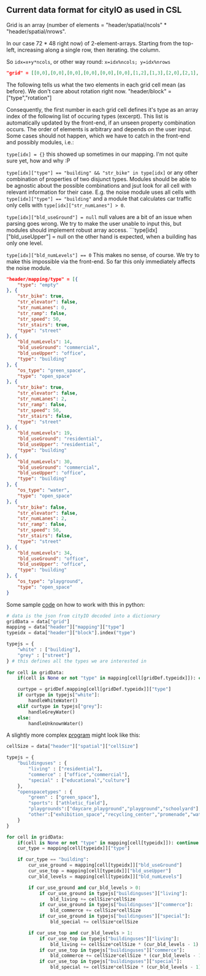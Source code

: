 ## Current data format for cityIO as used in CSL

Grid is an array (number of elements = "header/spatial/ncols" * "header/spatial/nrows".

In our case 72 * 48 right now) of 2-element-arrays. Starting from the top-left, increasing along a single row, then iterating. the column.

So ```idx=x+y*ncols```, or other way round: ```x=idx%ncols; y=idx%nrows```

```json
"grid" = [[0,0],[0,0],[0,0],[0,0],[0,0],[0,0],[1,2],[1,3],[2,0],[2,1],[2,0],[1,0],[1,2],[1,2],[0,0],[1,0],[1,1],[1,0],[1,3],[4,0],[2,0],[1,3],[1,1],[1,3],[0,0],[1,3],[1,2],[1,3],[1,1],[1,1],[2,0],[1,3],[3,3],[2,0],[3,3],[3,0],[5,0],[0,0],[2,1],[2,1],[2,0],[2,1],[3,1],[3,2],[3,1],[3,3],[3,0],[3,1],[3,1],[3,0],[2,1],[2,0],[3,3],[3,2],[3,1],[1,1],[1,3],[3,2],[3,3],[3,2] ...
```

The following tells us what the two elements in each grid cell mean (as before). We don't care about rotation right now.
"header/block" = ["type","rotation"]

Consequently, the first number in each grid cell defines it's type as an array index of the following list of occuring types (excerpt). This list is automatically updated by the front-end, if an unseen property combination occurs. The order of elements is arbitrary and depends on the user input.
Some cases should not happen, which we have to catch in the front-end and possibly modules, i.e.:

```type[idx] = {}``` this showed up sometimes in our mapping. I'm not quite sure yet, how and why :P

```type[idx]["type"] == "building" && "str_bike" in type[idx]``` or any other combination of properties of two disjunct types. Modules should be able to be agnostic about the possible combinations and jsut look for all cell with relevant information for their case. E.g. the noise module uses all cells with ```type[idx]["type"] == "building"``` and a module that calculates car traffic only cells with ```type[idx]["str_numLanes"] > 0```.

```type[idx]["bld_useGround"] = null``` null values are a bit of an issue when parsing goes wrong. We try to make the user unable to input this, but modules should implement robust array access. ```type[idx]["bld_useUpper"] = null on the other hand is expected, when a building has only one level.

```type[idx]["bld_numLevels"] == 0``` This makes no sense, of course. We try to make this impossible via the front-end. So far this only immediately affects the noise module.

```json
"header/mapping/type" = [{
	"type": "empty"
}, {
	"str_bike": true,
	"str_elevator": false,
	"str_numLanes": 0,
	"str_ramp": false,
	"str_speed": 50,
	"str_stairs": true,
	"type": "street"
}, {
	"bld_numLevels": 14,
	"bld_useGround": "commercial",
	"bld_useUpper": "office",
	"type": "building"
}, {
	"os_type": "green_space",
	"type": "open_space"
}, {
	"str_bike": true,
	"str_elevator": false,
	"str_numLanes": 2,
	"str_ramp": false,
	"str_speed": 50,
	"str_stairs": false,
	"type": "street"
}, {
	"bld_numLevels": 19,
	"bld_useGround": "residential",
	"bld_useUpper": "residential",
	"type": "building"
}, {
	"bld_numLevels": 30,
	"bld_useGround": "commercial",
	"bld_useUpper": "office",
	"type": "building"
}, {
	"os_type": "water",
	"type": "open_space"
}, {
	"str_bike": false,
	"str_elevator": false,
	"str_numLanes": 2,
	"str_ramp": false,
	"str_speed": 50,
	"str_stairs": false,
	"type": "street"
}, {
	"bld_numLevels": 34,
	"bld_useGround": "office",
	"bld_useUpper": "office",
	"type": "building"
}, {
	"os_type": "playground",
	"type": "open_space"
}
```

Some sample [code](https://github.com/grasbrook-cityscope/pyGraKPI) on how to work with this in python:

```python
# data is the json from cityIO decoded into a dictionary
gridData = data["grid"]
mapping = data["header"]["mapping"]["type"]
typeidx = data["header"]["block"].index("type")

typejs = {
    "white" : ["building"],
    "grey" : ["street"]
} # this defines all the types we are interested in
    
for cell in gridData:
    if(cell is None or not "type" in mapping[cell[gridDef.typeidx]]): continue

    curtype = gridDef.mapping[cell[gridDef.typeidx]]["type"]
    if curtype in typejs["white"]:
        handleWhiteWater()
    elif curtype in typejs["grey"]:
        handleGreyWater()
    else:
        handleUnknownWater()
```

A slightly more complex [program](https://github.com/grasbrook-cityscope/pyGraKPI) might look like this:

```python
cellSize = data["header"]["spatial"]["cellSize"]

typejs = {
    "buildinguses" : {
        "living" : ["residential"],
        "commerce" : ["office","commercial"],
        "special" : ["educational","culture"]
    },
    "openspacetypes" : {
        "green" : ["green_space"],
        "sports": ["athletic_field"],
        "playgrounds":["daycare_playground","playground","schoolyard"],
        "other":["exhibition_space","recycling_center","promenade","water"]
    }
}

for cell in gridData:
    if(cell is None or not "type" in mapping[cell[typeidx]]): continue
    cur_type = mapping[cell[typeidx]]["type"]

    if cur_type == "building":
        cur_use_ground = mapping[cell[typeidx]]["bld_useGround"]
        cur_use_top = mapping[cell[typeidx]]["bld_useUpper"]
        cur_bld_levels = mapping[cell[typeidx]]["bld_numLevels"]

        if cur_use_ground and cur_bld_levels > 0:
            if cur_use_ground in typejs["buildinguses"]["living"]:
                bld_living += cellSize*cellSize
            if cur_use_ground in typejs["buildinguses"]["commerce"]:
                bld_commerce += cellSize*cellSize
            if cur_use_ground in typejs["buildinguses"]["special"]:
                bld_special += cellSize*cellSize

        if cur_use_top and cur_bld_levels > 1:
            if cur_use_top in typejs["buildinguses"]["living"]:
                bld_living += cellSize*cellSize * (cur_bld_levels - 1)
            if cur_use_top in typejs["buildinguses"]["commerce"]:
                bld_commerce += cellSize*cellSize * (cur_bld_levels - 1)
            if cur_use_top in typejs["buildinguses"]["special"]:
                bld_special += cellSize*cellSize * (cur_bld_levels - 1)
```
